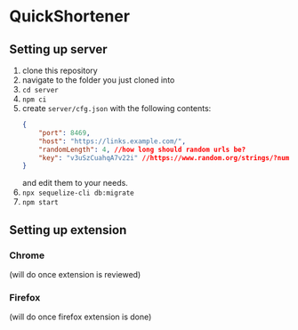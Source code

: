 # QuickShortener

## Setting up server
1. clone this repository
2. navigate to the folder you just cloned into
3. `cd server`
4. `npm ci`
5. create `server/cfg.json` with the following contents:
    ```json
    {
        "port": 8469,
        "host": "https://links.example.com/",
        "randomLength": 4, //how long should random urls be?
        "key": "v3uSzCuahqA7v22i" //https://www.random.org/strings/?num=16&len=16&digits=on&upperalpha=on&loweralpha=on&unique=on&format=html&rnd=new
    }
    ```
    and edit them to your needs.
6. `npx sequelize-cli db:migrate`
7. `npm start`

## Setting up extension

### Chrome
(will do once extension is reviewed)

### Firefox
(will do once firefox extension is done)